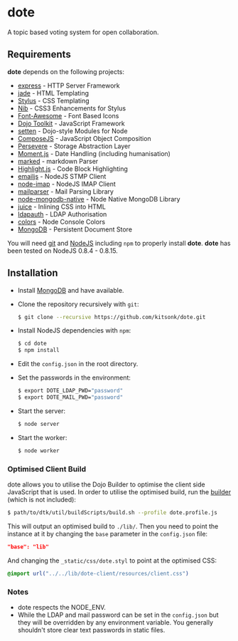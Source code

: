 # dote #

A topic based voting system for open collaboration.

## Requirements ##

**dote** depends on the following projects:

* [express][express] - HTTP Server Framework
* [jade][jade] - HTML Templating
* [Stylus][stylus] - CSS Templating
* [Nib][nib] - CSS3 Enhancements for Stylus
* [Font-Awesome][fontawesome] - Font Based Icons
* [Dojo Toolkit][dojo] - JavaScript Framework
* [setten][setten] - Dojo-style Modules for Node
* [ComposeJS][composejs] - JavaScript Object Composition
* [Persevere][perstore] - Storage Abstraction Layer
* [Moment.js][momentjs] - Date Handling (including humanisation)
* [marked][marked] - markdown Parser
* [Highlight.js][hljs] - Code Block Highlighting
* [emailjs][emailjs] - NodeJS STMP Client
* [node-imap][nodeimap] - NodeJS IMAP Client
* [mailparser][mailparser] - Mail Parsing Library
* [node-mongodb-native][nodemongodb] - Node Native MongoDB Library
* [juice][juice] - Inlining CSS into HTML
* [ldapauth][ldapauth] - LDAP Authorisation
* [colors][colors] - Node Console Colors
* [MongoDB][mongodb] - Persistent Document Store

You will need [git][git] and [NodeJS][nodejs] including ``npm`` to properly install **dote**.  **dote** has been tested 
on NodeJS 0.8.4 - 0.8.15.

## Installation ##

* Install [MongoDB][mongodb] and have available.
* Clone the repository recursively with ``git``:

    ```bash
    $ git clone --recursive https://github.com/kitsonk/dote.git
    ```

* Install NodeJS dependencies with ``npm``:

    ```bash
    $ cd dote
    $ npm install
    ```

* Edit the ``config.json`` in the root directory.
* Set the passwords in the environment:

    ```bash
    $ export DOTE_LDAP_PWD="password"
    $ export DOTE_MAIL_PWD="password"
    ```

* Start the server:

    ```bash
    $ node server
    ```

* Start the worker:

    ```bash
    $ node worker
    ```

### Optimised Client Build ###

dote allows you to utilise the Dojo Builder to optimise the client side JavaScript that is used.  In order to utilise 
the optimised build, run the [builder][dojobuilder] (which is not included):

```bash
$ path/to/dtk/util/buildScripts/build.sh --profile dote.profile.js
```

This will output an optimised build to ``./lib/``.  Then you need to point the instance at it by changing the ``base``
parameter in the ``config.json`` file:

```json
"base": "lib"
```

And changing the ``_static/css/dote.styl`` to point at the optimised CSS:

```css
@import url("../../lib/dote-client/resources/client.css")
```

### Notes ###

* dote respects the NODE_ENV.
* While the LDAP and mail password can be set in the ``config.json`` but they will be overridden by any environment
  variable.  You generally shouldn't store clear text passwords in static files.

[volo]: http://volojs.org/
[cpm]: https://github.com/kriszyp/cpm/
[nodejs]: http://nodejs.org/download/
[dojo]: http://dojotoolkit.org/download/
[express]: http://expressjs.com/
[jade]: http://jade-lang.com/
[git]: http://git-scm.com/
[setten]: https://github.com/kitsonk/setten
[perstore]: https://github.com/persvr/perstore
[fontawesome]: http://fortawesome.github.com/Font-Awesome/
[momentjs]: http://momentjs.com/
[composejs]: https://github.com/kriszyp/compose
[stylus]: http://learnboost.github.com/stylus/
[nib]: http://visionmedia.github.com/nib/
[marked]: https://github.com/chjj/marked
[hljs]: http://softwaremaniacs.org/soft/highlight/en/
[emailjs]: https://github.com/eleith/emailjs
[nodeimap]: https://github.com/mscdex/node-imap
[mailparser]: https://github.com/andris9/mailparser
[juice]: https://github.com/LearnBoost/juice
[mongodb]: http://www.mongodb.org/
[nodemongodb]: https://github.com/mongodb/node-mongodb-native
[colors]: https://github.com/Marak/colors.js
[dojobuilder]: http://dojotoolkit.org/download/
[ldapauth]: https://github.com/trentm/node-ldapauth
